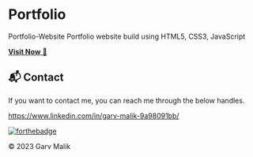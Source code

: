 # Portfolio
Portfolio-Website Portfolio website build using HTML5, CSS3, JavaScript 

<a href="#" target="_blank">**Visit Now** 🚀</a>

<h2>📬 Contact</h2>
If you want to contact me, you can reach me through the below handles.


https://www.linkedin.com/in/garv-malik-9a98091bb/



[![forthebadge](https://forthebadge.com/images/badges/built-with-love.svg)](https://forthebadge.com)


© 2023 Garv Malik
